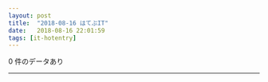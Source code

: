```yaml
---
layout: post
title:  "2018-08-16 はてぶIT"
date:   2018-08-16 22:01:59
tags: [it-hotentry]
---
```

0 件のデータあり

<hr>
